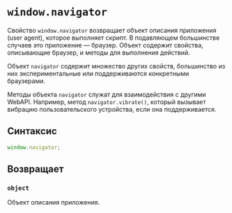 # `window.navigator`

Свойство `window.navigator` возвращает объект описания приложения (user agent), которое выполняет скрипт. В подавляющем большинстве случаев это приложение — браузер. Объект содержит свойства, описывающие браузер, и методы для выполнения действий.

Объект `navigator` содержит множество других свойств, большинство из них экспериментальные или поддерживаются конкретными браузерами.

Методы объекта `navigator` служат для взаимодействия с другими WebAPI. Например, метод `navigator.vibrate()`, который вызывает вибрацию пользовательского устройства, если она поддерживается.

## Синтаксис

```js
window.navigator;
```

## Возвращает

### `object`

Объект описания приложения.
